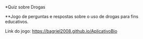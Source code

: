 *Quiz sobre Drogas

**Jogo de perguntas e respostas sobre o uso de drogas para fins educativos.

Link do jogo:
https://bagriel2008.github.io/AplicativoBio
